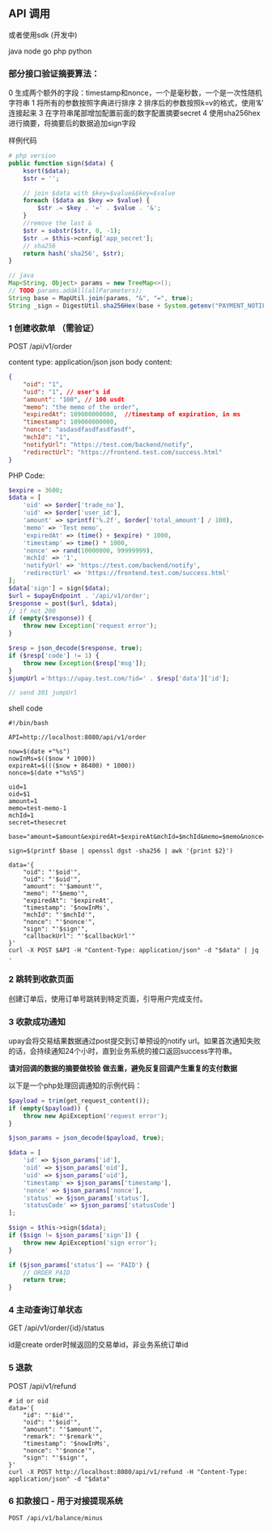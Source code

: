 ## API 调用

或者使用sdk (开发中)

java node go php python

### 部分接口验证摘要算法：

0 生成两个额外的字段：timestamp和nonce，一个是毫秒数，一个是一次性随机字符串
1 将所有的参数按照字典进行排序
2 排序后的参数按照k=v的格式，使用‘&’ 连接起来
3 在字符串尾部增加配置前面的数字配置摘要secret
4 使用sha256hex进行摘要，将摘要后的数据追加sign字段

样例代码

```php
# php version
public function sign($data) {
    ksort($data);
    $str = '';

    // join $data with $key=$value&$key=$value
    foreach ($data as $key => $value) {
        $str .= $key . '=' . $value . '&';
    }
    //remove the last &
    $str = substr($str, 0, -1);
    $str .= $this->config['app_secret'];
    // sha256
    return hash('sha256', $str);
}
```

```java
// java
Map<String, Object> params = new TreeMap<>();
// TODO params.addAll(allParameters);
String base = MapUtil.join(params, "&", "=", true);
String _sign = DigestUtil.sha256Hex(base + System.getenv("PAYMENT_NOTIFY_SECRET"));
```

### 1 创建收款单 （需验证）

POST /api/v1/order

content type: application/json
json body content:
```json
{
    "oid": "1",
    "uid": "1", // user's id 
    "amount": "100", // 100 usdt
    "memo": "the memo of the order",
    "expiredAt": 109000000000,  //timestamp of expiration, in ms
    "timestamp": 109000000000,
    "nonce": "asdasdfasdfasdfasdf",
    "mchId": "1",
    "notifyUrl": "https://test.com/backend/notify",
    "redirectUrl": "https://frontend.test.com/success.html"
}
```

PHP Code:

```php
$expire = 3600;
$data = [
    'oid' => $order['trade_no'],
    'uid' => $order['user_id'],
    'amount' => sprintf('%.2f', $order['total_amount'] / 100),
    'memo' => 'Test memo',
    'expiredAt' => (time() + $expire) * 1000,
    'timestamp' => time() * 1000,
    'nonce' => rand(10000000, 99999999),
    'mchId' => '1',
    'notifyUrl' => 'https://test.com/backend/notify',
    'redirectUrl' => 'https://frontend.test.com/success.html'
];
$data['sign'] = sign($data);
$url = $upayEndpoint . '/api/v1/order';
$response = post($url, $data);
// if not 200
if (empty($response)) {
    throw new Exception('request error');
}

$resp = json_decode($response, true);
if ($resp['code'] != 1) {
    throw new Exception($resp['msg']);
}
$jumpUrl ='https://upay.test.com/?id=' . $resp['data']['id'];

// send 301 jumpUrl
```

shell code

```shell
#!/bin/bash

API=http://localhost:8080/api/v1/order

now=$(date +"%s")
nowInMs=$(($now * 1000))
expireAt=$((($now + 86400) * 1000))
nonce=$(date +"%s%S")

uid=1
oid=$1
amount=1
memo=test-memo-1
mchId=1
secret=thesecret

base="amount=$amount&expiredAt=$expireAt&mchId=$mchId&memo=$memo&nonce=$nonce&oid=$oid&timestamp=$nowInMs&uid=$uid$secret"

sign=$(printf $base | openssl dgst -sha256 | awk '{print $2}')

data='{
    "oid": "'$oid'",
    "uid": "'$uid'",
    "amount": "'$amount'",
    "memo": "'$memo'",
    "expiredAt": '$expireAt',
    "timestamp": '$nowInMs',
    "mchId": "'$mchId'",
    "nonce": "'$nonce'",
    "sign": "'$sign'",
    "callbackUrl": "'$callbackUrl'"
}'
curl -X POST $API -H "Content-Type: application/json" -d "$data" | jq .
```

### 2 跳转到收款页面

创建订单后，使用订单号跳转到特定页面，引导用户完成支付。

### 3 收款成功通知

upay会将交易结果数据通过post提交到订单预设的notify url。如果首次通知失败的话，会持续通知24个小时，直到业务系统的接口返回success字符串。

**请对回调的数据的摘要做校验**
**做去重，避免反复回调产生重复的支付数据**

以下是一个php处理回调通知的示例代码：

```php
$payload = trim(get_request_content());
if (empty($payload)) {
    throw new ApiException('request error');
}

$json_params = json_decode($payload, true);

$data = [
    'id' => $json_params['id'],
    'oid' => $json_params['oid'],
    'uid' => $json_params['uid'],
    'timestamp' => $json_params['timestamp'],
    'nonce' => $json_params['nonce'],
    'status' => $json_params['status'],
    'statusCode' => $json_params['statusCode']
];

$sign = $this->sign($data);
if ($sign != $json_params['sign']) {
    throw new ApiException('sign error');
}

if ($json_params['status'] == 'PAID') {
    // ORDER PAID
    return true;
}
```

### 4 主动查询订单状态

GET /api/v1/order/{id}/status

id是create order时候返回的交易单id，非业务系统订单id

### 5 退款

POST /api/v1/refund

```shell
# id or oid 
data='{
    "id": "'$id'", 
    "oid": "'$oid'",
    "amount": "'$amount'",
    "remark": "'$remark'",
    "timestamp": '$nowInMs',
    "nonce": "'$nonce'",
    "sign": "'$sign'",
}'
curl -X POST http://localhost:8080/api/v1/refund -H "Content-Type: application/json" -d "$data"
```

### 6 扣款接口 - 用于对接提现系统

```shell
POST /api/v1/balance/minus
```
